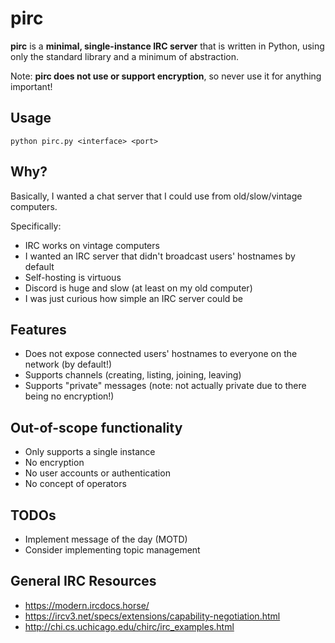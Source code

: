 # pirc
**pirc** is a **minimal, single-instance IRC server** that is written in Python, using only the standard library and a minimum of abstraction.

Note: **pirc does not use or support encryption**, so never use it for anything important!

## Usage
```
python pirc.py <interface> <port>
```

## Why?
Basically, I wanted a chat server that I could use from old/slow/vintage computers.

Specifically:

* IRC works on vintage computers
* I wanted an IRC server that didn't broadcast users' hostnames by default
* Self-hosting is virtuous
* Discord is huge and slow (at least on my old computer)
* I was just curious how simple an IRC server could be

## Features
* Does not expose connected users' hostnames to everyone on the network (by default!)
* Supports channels (creating, listing, joining, leaving)
* Supports "private" messages (note: not actually private due to there being no encryption!)

## Out-of-scope functionality
* Only supports a single instance
* No encryption
* No user accounts or authentication
* No concept of operators

## TODOs
* Implement message of the day (MOTD)
* Consider implementing topic management

## General IRC Resources
* https://modern.ircdocs.horse/
* https://ircv3.net/specs/extensions/capability-negotiation.html
* http://chi.cs.uchicago.edu/chirc/irc_examples.html

